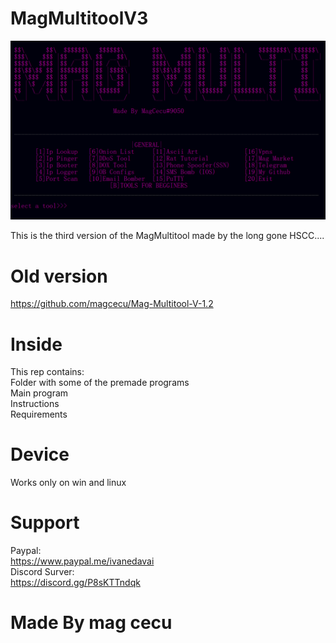 # MagMultitoolV3
<p align="center">
  <img src="MagMulti.png">
</p>
This is the third version of the MagMultitool made by the long gone HSCC....

# Old version                                                           
https://github.com/magcecu/Mag-Multitool-V-1.2

# Inside
This rep contains:                                                                            
Folder with some of the premade programs                                                                              
Main program                                                                                                    
Instructions                                                                                                                 
Requirements                                                                                                                             

# Device
Works only on win and linux

# Support
Paypal:                                                                                                                           
https://www.paypal.me/ivanedavai                                                                                                 
Discord Surver:                                                                                                                   
https://discord.gg/P8sKTTndqk

# Made By mag cecu
